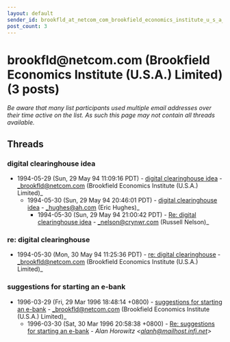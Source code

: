 ```yaml
---
layout: default
sender_id: brookfld_at_netcom_com_brookfield_economics_institute_u_s_a_limited_
post_count: 3
---
```


# brookfld<span>@</span>netcom.com (Brookfield Economics Institute (U.S.A.) Limited) (3 posts)

_Be aware that many list participants used multiple email addresses over their time active on the list. As such this page may not contain all threads available._

## Threads

### digital clearinghouse idea
+ 1994-05-29 (Sun, 29 May 94 11:09:16 PDT) - [digital clearinghouse idea](/archive/1994/05/609f0881b9fb81cd83ab116f853584d619467b480b3edb554705410d4408fd3c) - _brookfld@netcom.com (Brookfield Economics Institute (U.S.A.) Limited)_
  + 1994-05-30 (Sun, 29 May 94 20:46:01 PDT) - [digital clearinghouse idea](/archive/1994/05/29ed5165cf5e99d572f60167e2ee69c9bc11974ba312ddcf2d8f0a739af81970) - _hughes@ah.com (Eric Hughes)_
    + 1994-05-30 (Sun, 29 May 94 21:00:42 PDT) - [Re: digital clearinghouse idea](/archive/1994/05/ba71d1ec3f1c1f446ffc1e8a3ec6ecbff272301d7d94ee0f9829a33e8a6b5f65) - _nelson@crynwr.com (Russell Nelson)_

### re: digital clearinghouse
+ 1994-05-30 (Mon, 30 May 94 11:25:36 PDT) - [re: digital clearinghouse](/archive/1994/05/2d30d619bbf4545114f31c7c0dfb7af33a0857ba28d981b630ac86d000f33c2c) - _brookfld@netcom.com (Brookfield Economics Institute (U.S.A.) Limited)_

### suggestions for starting an e-bank
+ 1996-03-29 (Fri, 29 Mar 1996 18:48:14 +0800) - [suggestions for starting an e-bank](/archive/1996/03/715620b0383e05495560617a8c1c05a22ffb04e5e1d211c3f5638be73d99654f) - _brookfld@netcom.com (Brookfield Economics Institute (U.S.A.) Limited)_
  + 1996-03-30 (Sat, 30 Mar 1996 20:58:38 +0800) - [Re: suggestions for starting an e-bank](/archive/1996/03/80285ed4c4688d80c997c985d0061c7c1bb7b54de13ed9a44b5a8ce322d1b9b6) - _Alan Horowitz \<alanh@mailhost.infi.net\>_

